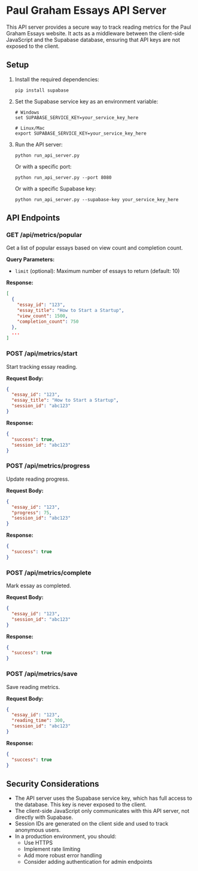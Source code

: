 # Paul Graham Essays API Server

This API server provides a secure way to track reading metrics for the Paul Graham Essays website. It acts as a middleware between the client-side JavaScript and the Supabase database, ensuring that API keys are not exposed to the client.

## Setup

1. Install the required dependencies:
   ```
   pip install supabase
   ```

2. Set the Supabase service key as an environment variable:
   ```
   # Windows
   set SUPABASE_SERVICE_KEY=your_service_key_here

   # Linux/Mac
   export SUPABASE_SERVICE_KEY=your_service_key_here
   ```

3. Run the API server:
   ```
   python run_api_server.py
   ```

   Or with a specific port:
   ```
   python run_api_server.py --port 8080
   ```

   Or with a specific Supabase key:
   ```
   python run_api_server.py --supabase-key your_service_key_here
   ```

## API Endpoints

### GET /api/metrics/popular

Get a list of popular essays based on view count and completion count.

**Query Parameters:**
- `limit` (optional): Maximum number of essays to return (default: 10)

**Response:**
```json
[
  {
    "essay_id": "123",
    "essay_title": "How to Start a Startup",
    "view_count": 1500,
    "completion_count": 750
  },
  ...
]
```

### POST /api/metrics/start

Start tracking essay reading.

**Request Body:**
```json
{
  "essay_id": "123",
  "essay_title": "How to Start a Startup",
  "session_id": "abc123"
}
```

**Response:**
```json
{
  "success": true,
  "session_id": "abc123"
}
```

### POST /api/metrics/progress

Update reading progress.

**Request Body:**
```json
{
  "essay_id": "123",
  "progress": 75,
  "session_id": "abc123"
}
```

**Response:**
```json
{
  "success": true
}
```

### POST /api/metrics/complete

Mark essay as completed.

**Request Body:**
```json
{
  "essay_id": "123",
  "session_id": "abc123"
}
```

**Response:**
```json
{
  "success": true
}
```

### POST /api/metrics/save

Save reading metrics.

**Request Body:**
```json
{
  "essay_id": "123",
  "reading_time": 300,
  "session_id": "abc123"
}
```

**Response:**
```json
{
  "success": true
}
```

## Security Considerations

- The API server uses the Supabase service key, which has full access to the database. This key is never exposed to the client.
- The client-side JavaScript only communicates with this API server, not directly with Supabase.
- Session IDs are generated on the client side and used to track anonymous users.
- In a production environment, you should:
  - Use HTTPS
  - Implement rate limiting
  - Add more robust error handling
  - Consider adding authentication for admin endpoints
